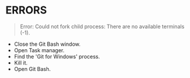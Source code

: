 # ERRORS

> Error: Could not fork child process: There are no available terminals (-1).

- Close the Git Bash window.
- Open Task manager.
- Find the 'Git for Windows' process.
- Kill it.
- Open Git Bash.

